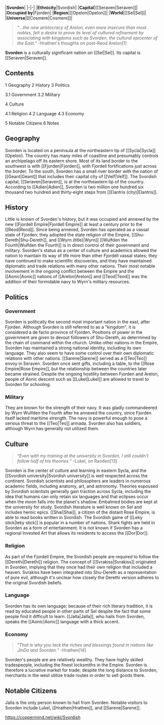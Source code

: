 |**Svorden**|
|-|-|
|**Ethnicity**|Svordish|
|**Capital**|[[Seraven\|Seraven]]|
|**Occupied by**|Fjorden|
|**Region**|[[Opelon\|Opelon]]|
|**World**|[[Sel\|Sel]]|
|**Universe**|[[Cosmere\|Cosmere]]|

>“*...the new aristocracy of Arelon, even more insecure than most nobles, felt a desire to prove its level of cultured refinement by associating with kingdoms such as Svorden, the cultural epicenter of the East.*”
\-Hrathen's thoughts on post-Reod Arelon[1]


**Svorden** is a culturally significant nation on [[Sel\|Sel]]. Its capital is [[Seraven\|Seraven]].

## Contents

1 Geography
2 History
3 Politics

3.1 Government
3.2 Military


4 Culture

4.1 Religion
4.2 Language
4.3 Economy


5 Notable Citizens
6 Notes


## Geography
Svorden is located on a peninsula at the northeastern tip of [[Sycla\|Sycla]] (Opelon). The country has many miles of coastline and presumably controls an archipelago off its eastern shore. Most of its land border to the southwest is with [[Fjorden\|Fjorden]], with Fjordell fortifications just across the border. To the south, Svorden has a small river border with the nation of [[Geant\|Geant]] that includes their capital city of [[Velf\|Velf]]. The Svordish capital, [[Seraven\|Seraven]], is at the northeastern tip of the country. According to [[Adien\|Adien]], Svorden is two million one hundred six thousand two hundred and thirty-eight steps from [[Elantris (city)\|Elantris]].

## History
Little is known of Svorden's history, but it was occupied and annexed by the new [[Fjordell Empire\|Fjordell Empire]] at least a century prior to the [[Reod\|Reod]]. Since being annexed, Svorden has operated as a vassal state of Fjorden; they adopted the state religion of the Empire, [[Shu-Dereth\|Shu-Dereth]], and [[Wyrn (title)\|Wyrn]] [[Wulfden the Fourth\|Wulfden the Fourth]] is in direct control of their government and military. Svorden's status as a center of culture and academics allowed the nation to maintain its way of life more than other Fjordell vassal states; they have continued to make scientific discoveries, and they have maintained diplomatic and trade relations with many other nations. Their most notable involvement in the ongoing conflict between the Empire and the [[Aonic\|Aonic]] nations of [[Arelon\|Arelon]] and [[Teod\|Teod]] was the addition of their formidable navy to Wyrn's military resources.

## Politics
### Government
Svorden is politically the second most important nation in the east, after Fjorden. Although Svorden is still referred to as a "kingdom", it is considered a de facto province of Fjorden. Positions of power in the government are given to devout followers of Shu-Dereth, as determined by the chain of command within the church.
Unlike other nations in the Empire, Svorden has maintained a strong national identity, including its own language. They also seem to have some control over their own diplomatic relations with other nations. [[Sarene\|Sarene]] served as a [[Teo\|Teo]] envoy in Seraven. Svorden once sent gifts, including a table, to the [[Rose Empire\|Rose Empire]], but the relationship between the countries later became strained. Despite the ongoing hostility between Fjorden and Arelon, people of Aonic descent such as [[Lukel\|Lukel]] are allowed to travel to Svorden for schooling.

### Military
They are known for the strength of their navy. It was gladly commandeered by Wyrn Wulfden the Fourth after he annexed the country, since Fjorden itself lacked maritime strength. The navy is powerful enough to pose a serious threat to the [[Teo\|Teo]] armada. Svorden also has soldiers, although Wyrn has generally not utilized them.

## Culture
>“*Even with my training at the university in Svorden, I still couldn't follow half of his theories.*”
\-Lukel, on Raoden[13]

Svorden is the center of culture and learning in eastern Sycla, and the [[Svordish university\|Svordish university]] is well respected across the continent. Svordish scientists and philosophers are leaders in numerous academic fields, including anatomy, art, and astronomy. Theories espoused by Svordish scientists generally gain traction across Sycla, including the idea that humans can only retain six languages and that eclipses occur when the moon falls into the planet's shadow. Embalmed bodies are kept at the university for study. Svordish literature is well known on Sel and includes heroic epics. [[Shai\|Shai]], a citizen of the distant Rose Empire, is able to read books written in Svordish.
The Svordish game of [[Leky stick\|leky stick]] is popular in a number of nations. Shark fights are held in Svorden as a form of entertainment.
It is not known if Svorden has a regional Invested Art that allows its residents to access the [[Dor\|Dor]].

### Religion
As part of the Fjordell Empire, the Svordish people are required to follow the [[Derethi\|Derethi]] religion. The concept of [[Svrakiss\|Svrakiss]] originated in Svorden, implying that they once had their own religion that included a heaven. Svrakiss have been integrated into Shu-Dereth as a representation of pure evil, although it's unclear how closely the Derethi version adheres to the original Svordish beliefs.

### Language
Svorden has its own language; because of their rich literary tradition, it is read by educated people in other parts of Sel despite the fact that some people find it difficult to learn. [[Jalla\|Jalla]], who hails from Svorden, speaks the [[Aonic\|Aonic]] language with a thick accent.

### Economy
>“*That is why you lack the riches and blessings found in nations like JinDo and Svorden.*”
\-Hrathen[14]


Svorden's people are are relatively wealthy. They have highly skilled tradespeople, including the finest locksmiths in the Empire. Svorden is therefore a lucrative market for trade; despite the long distance to Svorden, merchants in the west utilize trade routes in order to sell goods there.

## Notable Citizens
Jalla is the only person known to hail from Svorden. Notable visitors to Svorden include Lukel, [[Hrathen\|Hrathen]], and [[Sarene\|Sarene]].



https://coppermind.net/wiki/Svordish